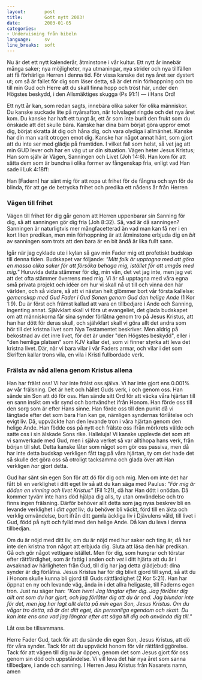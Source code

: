 ```yaml
---
layout:       post
title:        Gott nytt 2003!
date:         2003-01-05
categories:
- Undervisning från bibeln
language:     sv
line_breaks:  soft
---
```

Nu är det ett nytt kalenderår, åtminstone i vår kultur.  Ett nytt år innebär
många saker; nya möjligheter, nya utmaningar, nya strider och nya tillfällen att
få förhärliga Herren i denna tid.  För vissa kanske det nya året ser dystert ut;
om så är fallet för dig som läser detta, så är det min förhoppning och tro till
min Gud och Herre att du skall finna hopp och tröst här, under den Högstes
beskydd, i den Allsmäktiges skugga (Ps 91:1) &mdash; i Hans Ord!

Ett nytt år kan, som redan sagts, innebära olika saker för olika människor.  Du
kanske suckade lite på nyårsafton, när tolvslaget ringde och det nya året kom.
Du kanske har haft ett tungt år, ett år som inte burit den frukt som du önskade
att det skulle bära.  Kanske har dina barn börjat göra uppror emot dig, börjat
skratta åt dig och håna dig, och vara olydiga i allmänhet.  Kanske har din man
varit otrogen emot dig.  Kanske har något annat hänt, som gjort att du inte ser
med glädje på framtiden.  I vilket fall som helst, så vet jag att min GUD lever
och har en väg ut ur din situation.  Vägen heter Jesus Kristus; Han som själv är
Vägen, Sanningen och Livet (Joh 14:6).  Han kom för att sätta dem som är bundna
i olika former av fångenskap fria, enligt vad Han sade i Luk 4:18ff:

<p class="bible">Han [Fadern] har sänt mig för att ropa ut frihet för
de fångna och syn för de blinda, för att ge de betrycka frihet och
predika ett nådens år från Herren</p>

### Vägen till frihet

Vägen till frihet för dig går genom att Herren uppenbarar sin Sanning för dig,
så att sanningen gör dig fria (Joh 8:32).  Så, vad är då sanningen?  Sanningen
är naturligtvis mer mångfacetterad än vad man kan få ner i en kort liten
predikan, men min förhoppning är att åtminstone erbjuda dig en <em>bit</em> av
sanningen som trots att den bara är en bit ändå är lika fullt sann.

Igår när jag cyklade ute i kylan så gav min Fader mig ett profetiskt budskap
till denna tiden.  Budskapet var följande: <em>"Mitt folk är upptagna med att
göra en massa olika saker för att försöka behaga mig, istället för att umgås med
mig."</em> Huruvida detta stämmer för dig, min vän, det vet jag inte, men jag
vet att det ofta stämmer överrens med mig.  Vi är så upptagna med våra egna små
privata projekt och idéer om hur vi skall nå ut till och vinna den här världen,
och så vidare, så att vi nästan helt glömmer bort vår första kallelse:
<em>gemenskap med Gud Fader i Gud Sonen genom Gud den helige Ande</em> (1 Kor
1:9).  Du är först och främst kallad att vara en tillbedjare i Ande och Sanning,
ingenting annat.  Självklart skall vi föra ut evangeliet, det glada budskapet om
att människorna får sina synder förlåtna genom tro på Jesus Kristus, att han har
dött för deras skull, och självklart skall vi göra allt det andra som hör till
det kristna livet som Nya Testamentet beskriver.  Men aldrig på bekostnad av det
inre livet, för det är under "den Högstes beskydd", eller i "den hemliga
platsen" som KJV kallar det, som vi finner styrka att leva det kristna livet.
Där, när vi bara vilar i vår Faders armar, och vilar i det som Skriften kallar
trons vila, en vila i Kristi fullbordade verk.

### Frälsta av nåd allena genom Kristus allena

Han har frälst oss!  Vi har inte frälst oss själva.  Vi har inte gjort ens
0.001% av vår frälsning.  Det är helt och hållet Guds verk, i och genom oss.
Han sände sin Son att dö för oss. Han sände sitt Ord för att väcka våra hjärtan
till en sann insikt om vår synd och bortvändhet ifrån Honom.  Han förde oss till
den sorg som är efter Hans sinne. Han förde oss till den punkt då vi längtade
efter det som bara Han kan ge, nämligen syndernas förlåtelse och evigt liv.  Då,
uppväckte han den levande tron i våra hjärtan genom den helige Ande.  Han födde
oss på nytt och frälste oss ifrån mörkrets välde och satte oss i sin älskade
Sons rike.  Halleluja!  Vi kanske upplevde det som att vi samverkade med Gud,
men i själva verket så var alltihopa hans verk, från början till slut.  Detta
kanske låter som något som gör oss passiva, men då har inte detta budskap
verkligen fått tag på våra hjärtan, ty om det hade det så skulle det göra oss så
otroligt tacksamma och glada över att Han verkligen <em>har</em> gjort detta.

Gud har sänt sin egen Son för att dö för dig och mig.  Men om inte det har fått
bli en verklighet i ditt eget liv så att du kan säga med Paulus: <em>"För mig är
döden en vinning och livet Kristus"</em> (Fil 1:21), då har Han dött i onödan.
Då kommer tyvärr inte hans död hjälpa dig alls, ty utan omvändelse och tro finns
ingen frälsning. Därför behöver allt detta som jag nyss beskrev bli en levande
verklighet i <em>ditt eget</em> liv; du behöver bli väckt, förd till en äkta och
verklig omvändelse, bort ifrån ditt gamla äckliga liv i Djävulens våld, till
livet i Gud, född på nytt och fylld med den helige Ande.  Då kan du leva i denna
tillbedjan.

Om du är nöjd med ditt liv, om du är nöjd med hur saker och ting är, då har inte
den kristna tron något att erbjuda dig.  Sluta att läsa den här predikan.  Gå
och gör något vettigare istället.  Men för dig, som hungrar och törstar efter
rättfärdighet, som är fattig i anden och <em>vet</em> i ditt hjärta att du är i
avsaknad av härligheten från Gud, till dig har jag detta glädjebud: dina synder
är dig förlåtna. Jesus Kristus har för dig blivit gjord till synd, så att du i
Honom skulle kunna bli gjord till Guds rättfärdighet (2 Kor 5:21).  Han har
öppnat en ny och levande väg, ända in i det allra heligaste, till Faderns egen
tron.  Just nu säger han: <em>"Kom hem!  Jag längtar efter dig.  Jag förlåter
dig allt ont som du har gjort, och jag förlåter dig att du är ond.  Jag blundar
inte för det, men jag har lagt allt detta på min egen Son, Jesus Kristus.  Om du
vågar tro detta, så är det ditt eget, din personliga egendom och skatt.  Du kan
inte ens ana vad jag längtar efter att säga till dig och använda dig till."</em>

Låt oss be tillsammans.

<p class="prayer">Herre Fader Gud, tack för att du sände din egen Son,
Jesus Kristus, att dö för våra synder.  Tack för att du uppväckt honom
för vår rättfärdiggörelse.  Tack för att vägen till dig nu är öppen,
genom det som Jesus gjort för oss genom sin död och uppståndelse.  Vi
vill leva det här nya året som sanna tillbedjare, i ande och sanning.
I Herren Jesu Kristus från Nasarets namn, amen</p>

